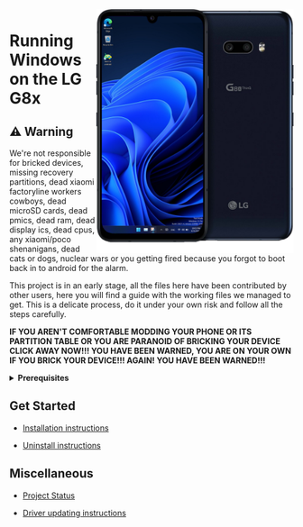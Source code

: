  <img align="right" src="https://github.com/Icesito68/Port-Windows-11-Lg-G8x/blob/main/mh2lm.png" width="350" alt="Windows 11 Running On A Lg G8x">


# Running Windows on the LG G8x

## ⚠️ Warning

We're not responsible for bricked devices, missing recovery partitions, dead xiaomi factoryline workers cowboys, dead microSD cards, dead pmics, dead ram, dead display ics, dead cpus, any xiaomi/poco shenanigans, dead cats or dogs, nuclear wars or you getting fired because you forgot to boot back in to android for the alarm.

This project is in an early stage, all the files here have been contributed by other users, here you will find a guide with the working files we managed to get. This is a delicate process, do it under your own risk and follow all the steps carefully.

**IF YOU AREN'T COMFORTABLE MODDING YOUR PHONE OR ITS PARTITION TABLE OR YOU ARE PARANOID OF BRICKING YOUR DEVICE CLICK AWAY NOW!!! YOU HAVE BEEN WARNED, YOU ARE ON YOUR OWN IF YOU BRICK YOUR DEVICE!!! AGAIN! YOU HAVE BEEN WARNED!!!**

<details>
<summary><a><strong>Prerequisites</strong></a></summary>

- Have the bootloader unlocked

- Have the [TWRP](https://mega.nz/file/zY4GCDRT#PxUKhUHkucj1oRH_Iu-R6exDak66hPeI71xJWHCTQkY) or [Orange Fox](https://drive.google.com/file/d/1eHM9ST9ni-55bbT3z-TGSZQsgE3KYr9s/view ) installed

- Have downloaded the [Platform Tools](https://developer.android.com/studio/releases/platform-tools?hl=es-419)

- Have a [Windows 11 Arm ISO](https://uupdump.net/)

- Have [Parted](https://www.mediafire.com/file/s9bjano4pezphou/parted/file) (This file belongs to [Gus33000](https://github.com/gus33000))

- Have the script of [Mass Storage Mode](https://www.mediafire.com/file/m4yecbhu9fifjy7/msc.sh/file) (This file belongs to [Gus33000](https://github.com/gus33000 ) )

- Have the [Lg G8x Uefi](https://github.com/MollySophia/LGE-sm8150-Drivers/releases/)

- Have the [Drivers](https://github.com/MollySophia/LGE-sm8150-Drivers/releases/) and the [Installer](https://github.com/WOA-Project/DriverUpdater/releases/)

  </summary>
</details>


## Get Started

- [Installation instructions](https://github.com/SebastianZSXS/Poco-X3-NFC-WindowsARM/blob/main/guide/English/partition.md)

- [Uninstall instructions](guide/english/uninstall.md)


## Miscellaneous

- [Project Status](https://github.com/SebastianZSXS/Poco-X3-NFC-WindowsARM/blob/main/guide/English/status.md)

- [Driver updating instructions](https://github.com/SebastianZSXS/Poco-X3-NFC-WindowsARM/blob/main/guide/English/driver-updating.md)
